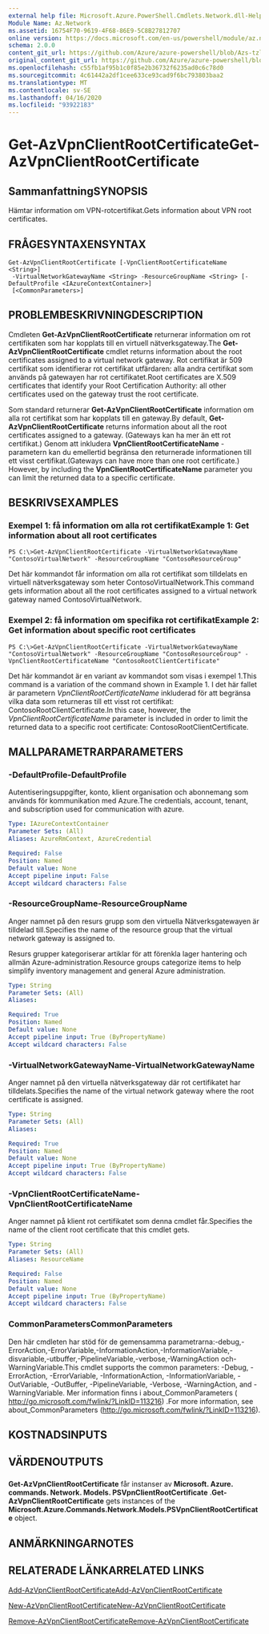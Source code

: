 ```yaml
---
external help file: Microsoft.Azure.PowerShell.Cmdlets.Network.dll-Help.xml
Module Name: Az.Network
ms.assetid: 16754F70-9619-4F68-86E9-5C8B27812707
online version: https://docs.microsoft.com/en-us/powershell/module/az.network/get-azvpnclientrootcertificate
schema: 2.0.0
content_git_url: https://github.com/Azure/azure-powershell/blob/Azs-tzl/src/Network/Network/help/Get-AzVpnClientRootCertificate.md
original_content_git_url: https://github.com/Azure/azure-powershell/blob/Azs-tzl/src/Network/Network/help/Get-AzVpnClientRootCertificate.md
ms.openlocfilehash: c55fb1af95b1c0f85e2b36732f6235ad0c6c78d0
ms.sourcegitcommit: 4c61442a2df1cee633ce93cad9f6bc793803baa2
ms.translationtype: MT
ms.contentlocale: sv-SE
ms.lasthandoff: 04/16/2020
ms.locfileid: "93922183"
---
```

# <span data-ttu-id="bfcea-101">Get-AzVpnClientRootCertificate</span><span class="sxs-lookup"><span data-stu-id="bfcea-101">Get-AzVpnClientRootCertificate</span></span>

## <span data-ttu-id="bfcea-102">Sammanfattning</span><span class="sxs-lookup"><span data-stu-id="bfcea-102">SYNOPSIS</span></span>
<span data-ttu-id="bfcea-103">Hämtar information om VPN-rotcertifikat.</span><span class="sxs-lookup"><span data-stu-id="bfcea-103">Gets information about VPN root certificates.</span></span>

## <span data-ttu-id="bfcea-104">FRÅGESYNTAXEN</span><span class="sxs-lookup"><span data-stu-id="bfcea-104">SYNTAX</span></span>

```
Get-AzVpnClientRootCertificate [-VpnClientRootCertificateName <String>]
 -VirtualNetworkGatewayName <String> -ResourceGroupName <String> [-DefaultProfile <IAzureContextContainer>]
 [<CommonParameters>]
```

## <span data-ttu-id="bfcea-105">PROBLEMBESKRIVNING</span><span class="sxs-lookup"><span data-stu-id="bfcea-105">DESCRIPTION</span></span>
<span data-ttu-id="bfcea-106">Cmdleten **Get-AzVpnClientRootCertificate** returnerar information om rot certifikaten som har kopplats till en virtuell nätverksgateway.</span><span class="sxs-lookup"><span data-stu-id="bfcea-106">The **Get-AzVpnClientRootCertificate** cmdlet returns information about the root certificates assigned to a virtual network gateway.</span></span>
<span data-ttu-id="bfcea-107">Rot certifikat är 509 certifikat som identifierar rot certifikat utfärdaren: alla andra certifikat som används på gatewayen har rot certifikatet.</span><span class="sxs-lookup"><span data-stu-id="bfcea-107">Root certificates are X.509 certificates that identify your Root Certification Authority: all other certificates used on the gateway trust the root certificate.</span></span>

<span data-ttu-id="bfcea-108">Som standard returnerar **Get-AzVpnClientRootCertificate** information om alla rot certifikat som har kopplats till en gateway.</span><span class="sxs-lookup"><span data-stu-id="bfcea-108">By default, **Get-AzVpnClientRootCertificate** returns information about all the root certificates assigned to a gateway.</span></span>
<span data-ttu-id="bfcea-109">(Gateways kan ha mer än ett rot certifikat.) Genom att inkludera **VpnClientRootCertificateName** -parametern kan du emellertid begränsa den returnerade informationen till ett visst certifikat.</span><span class="sxs-lookup"><span data-stu-id="bfcea-109">(Gateways can have more than one root certificate.) However, by including the **VpnClientRootCertificateName** parameter you can limit the returned data to a specific certificate.</span></span>

## <span data-ttu-id="bfcea-110">BESKRIVS</span><span class="sxs-lookup"><span data-stu-id="bfcea-110">EXAMPLES</span></span>

### <span data-ttu-id="bfcea-111">Exempel 1: få information om alla rot certifikat</span><span class="sxs-lookup"><span data-stu-id="bfcea-111">Example 1: Get information about all root certificates</span></span>
```
PS C:\>Get-AzVpnClientRootCertificate -VirtualNetworkGatewayName "ContosoVirtualNetwork" -ResourceGroupName "ContosoResourceGroup"
```

<span data-ttu-id="bfcea-112">Det här kommandot får information om alla rot certifikat som tilldelats en virtuell nätverksgateway som heter ContosoVirtualNetwork.</span><span class="sxs-lookup"><span data-stu-id="bfcea-112">This command gets information about all the root certificates assigned to a virtual network gateway named ContosoVirtualNetwork.</span></span>

### <span data-ttu-id="bfcea-113">Exempel 2: få information om specifika rot certifikat</span><span class="sxs-lookup"><span data-stu-id="bfcea-113">Example 2: Get information about specific root certificates</span></span>
```
PS C:\>Get-AzVpnClientRootCertificate -VirtualNetworkGatewayName "ContosoVirtualNetwork" -ResourceGroupName "ContosoResourceGroup" -VpnClientRootCertificateName "ContosoRootClientCertificate"
```

<span data-ttu-id="bfcea-114">Det här kommandot är en variant av kommandot som visas i exempel 1.</span><span class="sxs-lookup"><span data-stu-id="bfcea-114">This command is a variation of the command shown in Example 1.</span></span>
<span data-ttu-id="bfcea-115">I det här fallet är parametern *VpnClientRootCertificateName* inkluderad för att begränsa vilka data som returneras till ett visst rot certifikat: ContosoRootClientCertificate.</span><span class="sxs-lookup"><span data-stu-id="bfcea-115">In this case, however, the *VpnClientRootCertificateName* parameter is included in order to limit the returned data to a specific root certificate: ContosoRootClientCertificate.</span></span>

## <span data-ttu-id="bfcea-116">MALLPARAMETRAR</span><span class="sxs-lookup"><span data-stu-id="bfcea-116">PARAMETERS</span></span>

### <span data-ttu-id="bfcea-117">-DefaultProfile</span><span class="sxs-lookup"><span data-stu-id="bfcea-117">-DefaultProfile</span></span>
<span data-ttu-id="bfcea-118">Autentiseringsuppgifter, konto, klient organisation och abonnemang som används för kommunikation med Azure.</span><span class="sxs-lookup"><span data-stu-id="bfcea-118">The credentials, account, tenant, and subscription used for communication with azure.</span></span>

```yaml
Type: IAzureContextContainer
Parameter Sets: (All)
Aliases: AzureRmContext, AzureCredential

Required: False
Position: Named
Default value: None
Accept pipeline input: False
Accept wildcard characters: False
```

### <span data-ttu-id="bfcea-119">-ResourceGroupName</span><span class="sxs-lookup"><span data-stu-id="bfcea-119">-ResourceGroupName</span></span>
<span data-ttu-id="bfcea-120">Anger namnet på den resurs grupp som den virtuella Nätverksgatewayen är tilldelad till.</span><span class="sxs-lookup"><span data-stu-id="bfcea-120">Specifies the name of the resource group that the virtual network gateway is assigned to.</span></span>

<span data-ttu-id="bfcea-121">Resurs grupper kategoriserar artiklar för att förenkla lager hantering och allmän Azure-administration.</span><span class="sxs-lookup"><span data-stu-id="bfcea-121">Resource groups categorize items to help simplify inventory management and general Azure administration.</span></span>

```yaml
Type: String
Parameter Sets: (All)
Aliases: 

Required: True
Position: Named
Default value: None
Accept pipeline input: True (ByPropertyName)
Accept wildcard characters: False
```

### <span data-ttu-id="bfcea-122">-VirtualNetworkGatewayName</span><span class="sxs-lookup"><span data-stu-id="bfcea-122">-VirtualNetworkGatewayName</span></span>
<span data-ttu-id="bfcea-123">Anger namnet på den virtuella nätverksgateway där rot certifikatet har tilldelats.</span><span class="sxs-lookup"><span data-stu-id="bfcea-123">Specifies the name of the virtual network gateway where the root certificate is assigned.</span></span>

```yaml
Type: String
Parameter Sets: (All)
Aliases: 

Required: True
Position: Named
Default value: None
Accept pipeline input: True (ByPropertyName)
Accept wildcard characters: False
```

### <span data-ttu-id="bfcea-124">-VpnClientRootCertificateName</span><span class="sxs-lookup"><span data-stu-id="bfcea-124">-VpnClientRootCertificateName</span></span>
<span data-ttu-id="bfcea-125">Anger namnet på klient rot certifikatet som denna cmdlet får.</span><span class="sxs-lookup"><span data-stu-id="bfcea-125">Specifies the name of the client root certificate that this cmdlet gets.</span></span>

```yaml
Type: String
Parameter Sets: (All)
Aliases: ResourceName

Required: False
Position: Named
Default value: None
Accept pipeline input: True (ByPropertyName)
Accept wildcard characters: False
```

### <span data-ttu-id="bfcea-126">CommonParameters</span><span class="sxs-lookup"><span data-stu-id="bfcea-126">CommonParameters</span></span>
<span data-ttu-id="bfcea-127">Den här cmdleten har stöd för de gemensamma parametrarna:-debug,-ErrorAction,-ErrorVariable,-InformationAction,-InformationVariable,-disvariable,-utbuffer,-PipelineVariable,-verbose,-WarningAction och-WarningVariable.</span><span class="sxs-lookup"><span data-stu-id="bfcea-127">This cmdlet supports the common parameters: -Debug, -ErrorAction, -ErrorVariable, -InformationAction, -InformationVariable, -OutVariable, -OutBuffer, -PipelineVariable, -Verbose, -WarningAction, and -WarningVariable.</span></span> <span data-ttu-id="bfcea-128">Mer information finns i about_CommonParameters ( http://go.microsoft.com/fwlink/?LinkID=113216) .</span><span class="sxs-lookup"><span data-stu-id="bfcea-128">For more information, see about_CommonParameters (http://go.microsoft.com/fwlink/?LinkID=113216).</span></span>

## <span data-ttu-id="bfcea-129">KOSTNADS</span><span class="sxs-lookup"><span data-stu-id="bfcea-129">INPUTS</span></span>

## <span data-ttu-id="bfcea-130">VÄRDEN</span><span class="sxs-lookup"><span data-stu-id="bfcea-130">OUTPUTS</span></span>

###  
<span data-ttu-id="bfcea-131">**Get-AzVpnClientRootCertificate** får instanser av **Microsoft. Azure. commands. Network. Models. PSVpnClientRootCertificate** .</span><span class="sxs-lookup"><span data-stu-id="bfcea-131">**Get-AzVpnClientRootCertificate** gets instances of the **Microsoft.Azure.Commands.Network.Models.PSVpnClientRootCertificate** object.</span></span>

## <span data-ttu-id="bfcea-132">ANMÄRKNINGAR</span><span class="sxs-lookup"><span data-stu-id="bfcea-132">NOTES</span></span>

## <span data-ttu-id="bfcea-133">RELATERADE LÄNKAR</span><span class="sxs-lookup"><span data-stu-id="bfcea-133">RELATED LINKS</span></span>

[<span data-ttu-id="bfcea-134">Add-AzVpnClientRootCertificate</span><span class="sxs-lookup"><span data-stu-id="bfcea-134">Add-AzVpnClientRootCertificate</span></span>](./Add-AzVpnClientRootCertificate.md)

[<span data-ttu-id="bfcea-135">New-AzVpnClientRootCertificate</span><span class="sxs-lookup"><span data-stu-id="bfcea-135">New-AzVpnClientRootCertificate</span></span>](./New-AzVpnClientRootCertificate.md)

[<span data-ttu-id="bfcea-136">Remove-AzVpnClientRootCertificate</span><span class="sxs-lookup"><span data-stu-id="bfcea-136">Remove-AzVpnClientRootCertificate</span></span>](./Remove-AzVpnClientRootCertificate.md)


